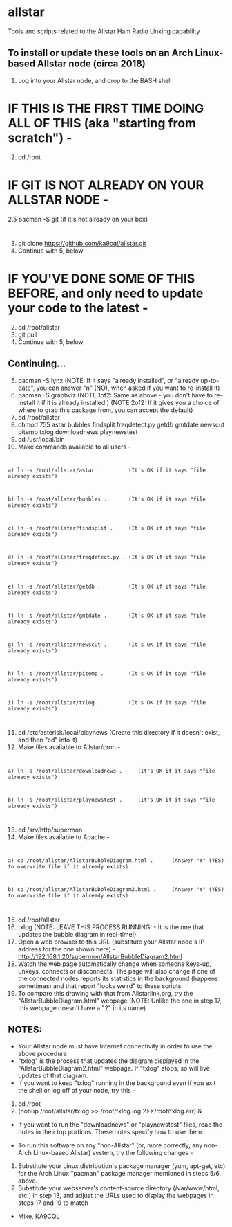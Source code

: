 # allstar
Tools and scripts related to the Allstar Ham Radio Linking capability

To install or update these tools on an Arch Linux-based Allstar node (circa 2018)
---------------------------------------------------------------------------------

1) Log into your Allstar node, and drop to the BASH shell

# IF THIS IS THE FIRST TIME DOING ALL OF THIS (aka "starting from scratch") -
2. cd /root
# IF GIT IS NOT ALREADY ON YOUR ALLSTAR NODE -
2.5 pacman -S git (if it's not already on your box)
#
3. git clone https://github.com/ka9cql/allstar.git
4. Continue with 5, below


# IF YOU'VE DONE SOME OF THIS BEFORE, and only need to update your code to the latest -
2. cd /root/allstar
3. git pull
4. Continue with 5, below


Continuing...
--------------
5) pacman -S lynx         (NOTE: If it says "already installed", or "already up-to-date", you can answer "n" (NO), when asked if you want to re-install it)
6) pacman -S graphviz     (NOTE 1of2: Same as above - you don't have to re-install it if it is already installed.)
                          (NOTE 2of2: If it gives you a choice of where to grab this package from, you can accept the default)
7) cd /root/allstar
8) chmod 755 astar bubbles findsplit freqdetect.py getdb gmtdate newscut pitemp txlog downloadnews playnewstest
9) cd /usr/local/bin
10) Make commands available to all users -
#
    a) ln -s /root/allstar/astar .         (It's OK if it says "file already exists")
#
    b) ln -s /root/allstar/bubbles .       (It's OK if it says "file already exists")
#
    c) ln -s /root/allstar/findsplit .     (It's OK if it says "file already exists")
#
    d) ln -s /root/allstar/freqdetect.py . (It's OK if it says "file already exists")
#
    e) ln -s /root/allstar/getdb .         (It's OK if it says "file already exists")
#
    f) ln -s /root/allstar/gmtdate .       (It's OK if it says "file already exists")
#
    g) ln -s /root/allstar/newscut .       (It's OK if it says "file already exists")
#
    h) ln -s /root/allstar/pitemp .        (It's OK if it says "file already exists")
#
    i) ln -s /root/allstar/txlog .         (It's OK if it says "file already exists")
#

11) cd /etc/asterisk/local/playnews        (Create this directory if it doesn't exist, and then "cd" into it)
12) Make files available to Allstar/cron -
#
    a) ln -s /root/allstar/downloadnews .     (It's OK if it says "file already exists")
#
    b) ln -s /root/allstar/playnewstest .     (It's OK if it says "file already exists")
#
13) cd /srv/http/supermon
14) Make files available to Apache -
#
    a) cp /root/allstar/AllstarBubbleDiagram.html .      (Answer "Y" (YES) to overwrite file if it already exists)
#
    b) cp /root/allstar/AllstarBubbleDiagram2.html .     (Answer "Y" (YES) to overwrite file if it already exists)
#
15) cd /root/allstar
16) txlog             (NOTE: LEAVE THIS PROCESS  RUNNING! - It is the one that updates the bubble diagram in real-time!)
17) Open a web browser to this URL (substitute your Allstar node's IP address for the one shown here) - http://192.168.1.20/supermon/AllstarBubbleDiagram2.html
18) Watch the web page automatically change when someone keys-up, unkeys, connects or disconnects.  The page will also change if one of the connected nodes reports its statistics in the background (happens sometimes) and that report "looks weird" to these scripts.
19) To compare this drawing with that from Allstarlink.org, try the "AllstarBubbleDiagram.html" webpage (NOTE: Unlike the one in step 17, this webpage doesn't have a "2" in its name)


NOTES:
--------------
*  Your Allstar node must have Internet connectivity in order to use the above procedure
*  "txlog" is the process that updates the diagram displayed in the "AllstarBubbleDiagram2.html" webpage. If "txlog" stops, so will live updates of that diagram.
*  If you want to keep "txlog" running in the background even if you exit the shell or log off of your node, try this -

1) cd /root
2) (nohup /root/allstar/txlog >> /root/txlog.log 2>>/root/txlog.err) &

* If you want to run the "downloadnews" or "playnewstest" files, read the notes in their top portions. These notes specify how to use them.

* To run this software on any "non-Allstar" (or, more correctly, any non-Arch Linux-based Allstar) system, try the following changes -

1) Substitute your Linux distribution's package manager (yum, apt-get, etc) for the Arch Linux "pacman" package manager mentioned in steps 5/6, above.
2) Substitute your webserver's content-source directory (/var/www/html, etc.) in step 13, and adjust the URLs used to display the webpages in steps 17 and 19 to match


- Mike, KA9CQL
